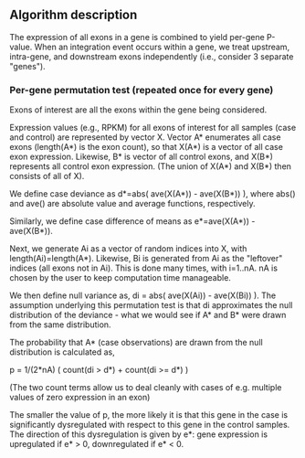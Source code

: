 
## Algorithm description

The expression of all exons in a gene is combined to yield per-gene
P-value.  When an integration event occurs within a gene, we treat upstream,
intra-gene, and downstream exons independently (i.e., consider 3 separate "genes").

### Per-gene permutation test (repeated once for every gene)

Exons of interest are all the exons within the gene being considered.

Expression values (e.g., RPKM) for all exons of interest for all samples (case and control) are represented by vector X.
Vector A\* enumerates all case exons (length(A\*) is the exon count), so that X(A\*) is a vector
of all case exon expression.  Likewise, B\* is vector of all control exons, and X(B\*) represents
all control exon expression.  (The union of X(A\*) and X(B\*) then consists of all of X).

We define case deviance as d\*=abs( ave(X(A\*)) - ave(X(B\*)) ), where abs() and ave() are absolute value and
average functions, respectively.

Similarly, we define case difference of means as e\*=ave(X(A\*)) - ave(X(B\*)).

Next, we generate Ai as a vector of random indices into X, with
length(Ai)=length(A\*).  Likewise, Bi is generated from Ai as the "leftover"
indices (all exons not in Ai).  This is done many times, with i=1..nA.  nA is
chosen by the user to keep computation time manageable.

We then define null variance as, di = abs( ave(X(Ai)) - ave(X(Bi)) ).  The
assumption underlying this permutation test is that di approximates the null
distribution of the deviance - what we would see if A\* and B\* were drawn from
the same distribution.

The probability that A\* (case observations) are drawn from the null
distribution is calculated as, 

p = 1/(2\*nA) ( count(di > d\*) + count(di >= d\*) )

(The two count terms allow us to deal cleanly with cases of e.g. multiple values of zero expression in an exon)

The smaller the value of p, the more likely it is that this gene in the case is
significantly dysregulated with respect to this gene in the control samples.
The direction of this dysregulation is given by e\*: gene expression is
upregulated if e\* > 0, downregulated if e\* < 0.

